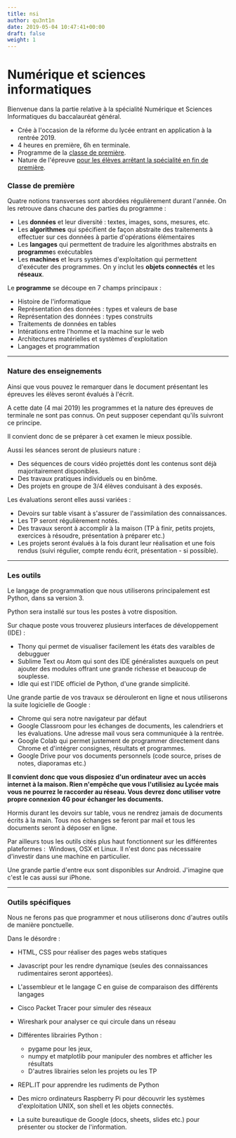 ```yaml
---
title: nsi
author: qu3nt1n
date: 2019-05-04 10:47:41+00:00
draft: false
weight: 1
---
```


# Numérique et sciences informatiques


Bienvenue dans la partie relative à la spécialité Numérique et Sciences Informatiques du baccalauréat général.



* Crée à l'occasion de la réforme du lycée entrant en application à la rentrée 2019.
* 4 heures en première, 6h en terminale.
* Programme de la [classe de première](http://cache.media.education.gouv.fr/file/CSP/41/2/1e_Numerique_et_sciences_informatiques_Specialite_Voie_G_1025412.pdf).
* Nature de l'épreuve [pour les élèves arrêtant la spécialité en fin de première](http://cache.media.eduscol.education.fr/file/Bac2021/68/1/NDS_Spe_Fin_1ere_voie_generale_1103681.pdf).






### Classe de première




Quatre notions transverses sont abordées régulièrement durant l'année. On les retrouve dans chacune des parties du programme :



* Les **données** et leur diversité : textes, images, sons, mesures, etc.
* Les **algorithmes** qui spécifient de façon abstraite des traitements à effectuer sur ces données à partie d'opérations élémentaires
* Les **langages** qui permettent de traduire les algorithmes abstraits en **programme**s exécutables
* Les **machines** et leurs systèmes d'exploitation qui permettent d'exécuter des programmes. On y inclut les **objets connectés** et les **réseaux**.

Le **programme** se découpe en 7 champs principaux :



* Histoire de l'informatique
* Représentation des données : types et valeurs de base
* Représentation des données : types construits
* Traitements de données en tables
* Intérations entre l'homme et la machine sur le web
* Architectures matérielles et systèmes d'exploitation
* Langages et programmation




* * *





### Nature des enseignements


Ainsi que vous pouvez le remarquer dans le document présentant les épreuves les élèves seront évalués à l'écrit.

A cette date (4 mai 2019) les programmes et la nature des épreuves de terminale ne sont pas connus. On peut supposer cependant qu'ils suivront ce principe.

Il convient donc de se préparer à cet examen le mieux possible.

Aussi les séances seront de plusieurs nature :



* Des séquences de cours vidéo projettés dont les contenus sont déjà majoritairement disponibles.
* Des travaux pratiques individuels ou en binôme.
* Des projets en groupe de 3/4 élèves conduisant à des exposés.

Les évaluations seront elles aussi variées :

* Devoirs sur table visant à s'assurer de l'assimilation des connaissances.
* Les TP seront régulièrement notés.
* Des travaux seront à accomplir à la maison (TP à finir, petits projets, exercices à résoudre, présentation à préparer etc.)
* Les projets seront évalués à la fois durant leur réalisation et une fois rendus (suivi régulier, compte rendu écrit, présentation - si possible).




* * *





### Les outils


Le langage de programmation que nous utiliserons principalement est Python, dans sa version 3.

Python sera installé sur tous les postes à votre disposition.

Sur chaque poste vous trouverez plusieurs interfaces de développement (IDE) :



* Thony qui permet de visualiser facilement les états des varaibles de debugguer
* Sublime Text ou Atom qui sont des IDE généralistes auxquels on peut ajouter des modules offrant une grande richesse et beaucoup de souplesse.
* Idle qui est l'IDE officiel de Python, d'une grande simplicité.

Une grande partie de vos travaux se dérouleront en ligne et nous utiliserons la suite logicielle de Google :

* Chrome qui sera notre navigateur par défaut
* Google Classroom pour les échanges de documents, les calendriers et les évaluations. Une adresse mail vous sera communiquée à la rentrée.
* Google Colab qui permet justement de programmer directement dans Chrome et d'intégrer consignes, résultats et programmes.
* Google Drive pour vos documents personnels (code source, prises de notes, diaporamas etc.)

**Il convient donc que vous disposiez d'un ordinateur avec un accès internet à la maison. Rien n'empêche que vous l'utilisiez au Lycée mais vous ne pourrez le raccorder au réseau. Vous devrez donc utiliser votre propre connexion 4G pour échanger les documents.**

Hormis durant les devoirs sur table, vous ne rendrez jamais de documents écrits à la main. Tous nos échanges se feront par mail et tous les documents seront à déposer en ligne.



Par ailleurs tous les outils cités plus haut fonctionnent sur les différentes plateformes :  Windows, OSX et Linux. Il n'est donc pas nécessaire d'investir dans une machine en particulier.

Une grande partie d'entre eux sont disponibles sur Android. J'imagine que c'est le cas aussi sur iPhone.



* * *





### Outils spécifiques


Nous ne ferons pas que programmer et nous utiliserons donc d'autres outils de manière ponctuelle.

Dans le désordre :



* HTML, CSS pour réaliser des pages webs statiques
* Javascript pour les rendre dynamique (seules des connaissances rudimentaires seront apportées).
* L'assembleur et le langage C en guise de comparaison des différents langages
* Cisco Packet Tracer pour simuler des réseaux
* Wireshark pour analyser ce qui circule dans un réseau
* Différentes librairies Python :

 	* pygame pour les jeux,
 	* numpy et matplotlib pour manipuler des nombres et afficher les résultats
 	* D'autres librairies selon les projets ou les TP


* REPL.IT pour apprendre les rudiments de Python
* Des micro ordinateurs Raspberry Pi pour découvrir les systèmes d'exploitation UNIX, son shell et les objets connectés.
* La suite bureautique de Google (docs, sheets, slides etc.) pour présenter ou stocker de l'information.
